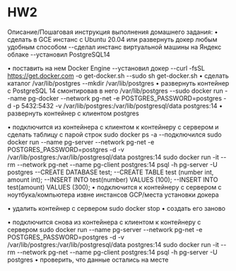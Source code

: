 # HW2
Описание/Пошаговая инструкция выполнения домашнего задания:
• сделать в GCE инстанс с Ubuntu 20.04 или развернуть докер любым удобным способом
--сделал инстанс виртуальной машины на Яндекс облаке
--установил PostgreSQL14

• поставить на нем Docker Engine
--установил докер 
--curl -fsSL https://get.docker.com -o get-docker.sh
--sudo sh get-docker.sh
• сделать каталог /var/lib/postgres
--mkdir /var/lib/postgres
• развернуть контейнер с PostgreSQL 14 смонтировав в него /var/lib/postgres
--sudo docker run --name pg-docker --network pg-net -e POSTGRES_PASSWORD=postgres -d -p 5432:5432 -v /var/lib/postgres:/var/lib/postgresql/data postgres:14
• развернуть контейнер с клиентом postgres

• подключится из контейнера с клиентом к контейнеру с сервером и сделать
таблицу с парой строк
sudo docker ps -a
--подключился
sudo docker run --name pg-server --network pg-net -e POSTGRES_PASSWORD=postgres -d -v /var/lib/postgres:/var/lib/postgresql/data postgres:14
sudo docker run -it --rm --network pg-net --name pg-client postgres:14 psql -h pg-server -U postgres
--CREATE DATABASE test;
--CREATE TABLE test (number int, amount int);
--INSERT INTO test(number) VALUES (100);
--INSERT INTO test(amount) VALUES (300);
• подключится к контейнеру с сервером с ноутбука/компьютера извне инстансов GCP/места установки докера

• удалить контейнер с сервером
sudo docker stop
• создать его заново

• подключится снова из контейнера с клиентом к контейнеру с сервером
sudo docker run --name pg-server --network pg-net -e POSTGRES_PASSWORD=postgres -d -v /var/lib/postgres:/var/lib/postgresql/data postgres:14
sudo docker run -it --rm --network pg-net --name pg-client postgres:14 psql -h pg-server -U postgres
• проверить, что данные остались на месте
